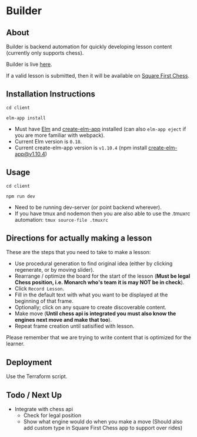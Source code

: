 # Builder

## About

Builder is backend automation for quickly developing lesson content (currently only supports chess).

Builder is live [here](http://builder.chesstrained.com).

If a valid lesson is submitted, then it will be available on [Square First Chess](http://beta.chesstrained.com/#/simulation).

## Installation Instructions

    cd client

    elm-app install

* Must have [Elm](https://guide.elm-lang.org/install.html) and [create-elm-app](https://github.com/halfzebra/create-elm-app) installed (can also `elm-app eject` if you are more familiar with webpack).
* Current Elm version is `0.18`.
* Current create-elm-app version is `v1.10.4` (npm install create-elm-app@v1.10.4)

## Usage

    cd client

    npm run dev

* Need to be running dev-server (or point backend wherever).
* If you have tmux and nodemon then you are also able to use the .tmuxrc automation: `tmux source-file .tmuxrc`

## Directions for actually making a lesson

These are the steps that you need to take to make a lesson:

- Use procedural generation to find original idea (either by clicking regenerate, or by moving slider).
- Rearrange / optimize the board for the start of the lesson (**Must be legal Chess position, i.e. Monarch who's team it is may NOT be in check**).
- Click `Record Lesson`.
- Fill in the default text with what you want to be displayed at the beginning of that frame.
- Optionally; click on any square to create discoverable content.
- Make move (**Until chess api is integrated you must also know the engines next move and make that too**).
- Repeat frame creation until satisified with lesson.

Please remember that we are trying to write content that is optimized for the learner.

## Deployment

Use the Terraform script.

## Todo / Next Up

- Integrate with chess api
  - Check for legal position
  - Show what engine would do when you make a move (Should also add custom type in Square First Chess app to support over rides)
